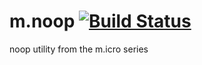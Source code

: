 m.noop [![Build Status](https://travis-ci.org/ivoputzer/m.noop.svg?branch=master)](https://travis-ci.org/ivoputzer/m.noop)
===
noop utility from the m.icro series
